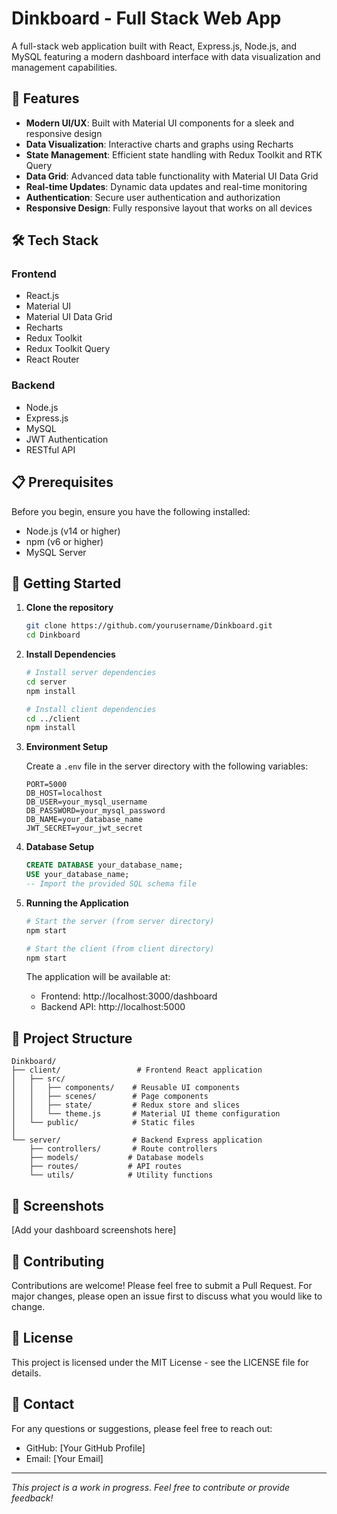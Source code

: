 # Dinkboard - Full Stack Web App

A full-stack web application built with React, Express.js, Node.js, and MySQL featuring a modern dashboard interface with data visualization and management capabilities.

## 🚀 Features

- **Modern UI/UX**: Built with Material UI components for a sleek and responsive design
- **Data Visualization**: Interactive charts and graphs using Recharts
- **State Management**: Efficient state handling with Redux Toolkit and RTK Query
- **Data Grid**: Advanced data table functionality with Material UI Data Grid
- **Real-time Updates**: Dynamic data updates and real-time monitoring
- **Authentication**: Secure user authentication and authorization
- **Responsive Design**: Fully responsive layout that works on all devices

## 🛠️ Tech Stack

### Frontend

- React.js
- Material UI
- Material UI Data Grid
- Recharts
- Redux Toolkit
- Redux Toolkit Query
- React Router

### Backend

- Node.js
- Express.js
- MySQL
- JWT Authentication
- RESTful API

## 📋 Prerequisites

Before you begin, ensure you have the following installed:

- Node.js (v14 or higher)
- npm (v6 or higher)
- MySQL Server

## 🚀 Getting Started

1. **Clone the repository**

   ```bash
   git clone https://github.com/yourusername/Dinkboard.git
   cd Dinkboard
   ```

2. **Install Dependencies**

   ```bash
   # Install server dependencies
   cd server
   npm install

   # Install client dependencies
   cd ../client
   npm install
   ```

3. **Environment Setup**

   Create a `.env` file in the server directory with the following variables:

   ```
   PORT=5000
   DB_HOST=localhost
   DB_USER=your_mysql_username
   DB_PASSWORD=your_mysql_password
   DB_NAME=your_database_name
   JWT_SECRET=your_jwt_secret
   ```

4. **Database Setup**

   ```sql
   CREATE DATABASE your_database_name;
   USE your_database_name;
   -- Import the provided SQL schema file
   ```

5. **Running the Application**

   ```bash
   # Start the server (from server directory)
   npm start

   # Start the client (from client directory)
   npm start
   ```

   The application will be available at:

   - Frontend: http://localhost:3000/dashboard
   - Backend API: http://localhost:5000

## 📁 Project Structure

```
Dinkboard/
├── client/                 # Frontend React application
│   ├── src/
│   │   ├── components/    # Reusable UI components
│   │   ├── scenes/        # Page components
│   │   ├── state/         # Redux store and slices
│   │   └── theme.js       # Material UI theme configuration
│   └── public/            # Static files
│
└── server/                # Backend Express application
    ├── controllers/       # Route controllers
    ├── models/           # Database models
    ├── routes/           # API routes
    └── utils/            # Utility functions
```

## 📸 Screenshots

[Add your dashboard screenshots here]

## 🤝 Contributing

Contributions are welcome! Please feel free to submit a Pull Request. For major changes, please open an issue first to discuss what you would like to change.

## 📝 License

This project is licensed under the MIT License - see the LICENSE file for details.

## 👥 Contact

For any questions or suggestions, please feel free to reach out:

- GitHub: [Your GitHub Profile]
- Email: [Your Email]

---

_This project is a work in progress. Feel free to contribute or provide feedback!_
